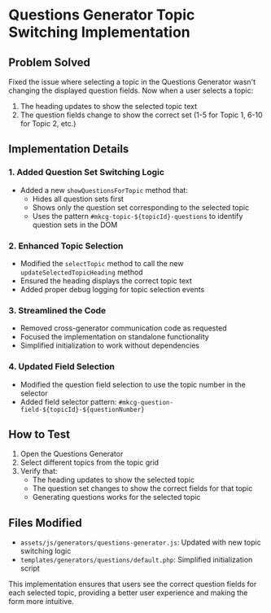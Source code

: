 # Questions Generator Topic Switching Implementation

## Problem Solved
Fixed the issue where selecting a topic in the Questions Generator wasn't changing the displayed question fields. Now when a user selects a topic:
1. The heading updates to show the selected topic text
2. The question fields change to show the correct set (1-5 for Topic 1, 6-10 for Topic 2, etc.)

## Implementation Details

### 1. Added Question Set Switching Logic
- Added a new `showQuestionsForTopic` method that:
  - Hides all question sets first
  - Shows only the question set corresponding to the selected topic
  - Uses the pattern `#mkcg-topic-${topicId}-questions` to identify question sets in the DOM

### 2. Enhanced Topic Selection
- Modified the `selectTopic` method to call the new `updateSelectedTopicHeading` method
- Ensured the heading displays the correct topic text
- Added proper debug logging for topic selection events

### 3. Streamlined the Code
- Removed cross-generator communication code as requested
- Focused the implementation on standalone functionality
- Simplified initialization to work without dependencies

### 4. Updated Field Selection
- Modified the question field selection to use the topic number in the selector
- Added field selector pattern: `#mkcg-question-field-${topicId}-${questionNumber}`

## How to Test
1. Open the Questions Generator
2. Select different topics from the topic grid
3. Verify that:
   - The heading updates to show the selected topic
   - The question set changes to show the correct fields for that topic
   - Generating questions works for the selected topic

## Files Modified
- `assets/js/generators/questions-generator.js`: Updated with new topic switching logic
- `templates/generators/questions/default.php`: Simplified initialization script

This implementation ensures that users see the correct question fields for each selected topic, providing a better user experience and making the form more intuitive.